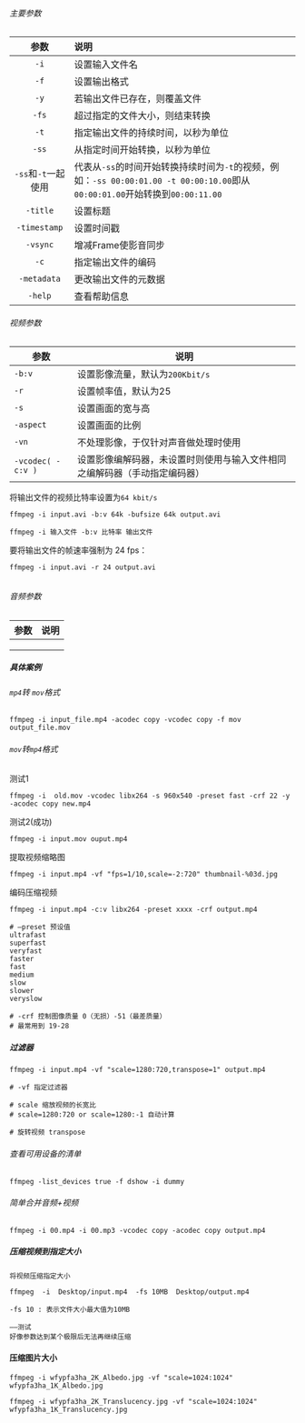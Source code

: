 ###### 主要参数

|        参数         | 说明                                                         |
| :-----------------: | :----------------------------------------------------------- |
|        `-i`         | 设置输入文件名                                               |
|        `-f`         | 设置输出格式                                                 |
|        `-y`         | 若输出文件已存在，则覆盖文件                                 |
|        `-fs`        | 超过指定的文件大小，则结束转换                               |
|        `-t`         | 指定输出文件的持续时间，以秒为单位                           |
|        `-ss`        | 从指定时间开始转换，以秒为单位                               |
| `-ss`和`-t`一起使用 | 代表从`-ss`的时间开始转换持续时间为`-t`的视频，例如：`-ss 00:00:01.00 -t 00:00:10.00`即从`00:00:01.00`开始转换到`00:00:11.00` |
|      `-title`       | 设置标题                                                     |
|    `-timestamp`     | 设置时间戳                                                   |
|      `-vsync`       | 增减Frame使影音同步                                          |
|        `-c`         | 指定输出文件的编码                                           |
|     `-metadata`     | 更改输出文件的元数据                                         |
|       `-help`       | 查看帮助信息                                                 |

###### 视频参数

| 参数              | 说明                                                         |
| ----------------- | ------------------------------------------------------------ |
| `-b:v`            | 设置影像流量，默认为`200Kbit/s`                              |
| `-r`              | 设置帧率值，默认为25                                         |
| `-s`              | 设置画面的宽与高                                             |
| `-aspect`         | 设置画面的比例                                               |
| `-vn`             | 不处理影像，于仅针对声音做处理时使用                         |
| `-vcodec( -c:v )` | 设置影像编解码器，未设置时则使用与输入文件相同之编解码器（手动指定编码器） |

将输出文件的视频比特率设置为`64 kbit/s`

```
ffmpeg -i input.avi -b:v 64k -bufsize 64k output.avi

ffmpeg -i 输入文件 -b:v 比特率 输出文件
```

要将输出文件的帧速率强制为 24 fps：

```
ffmpeg -i input.avi -r 24 output.avi
```

###### 

###### 音频参数

| 参数 | 说明 |
| ---- | ---- |
|      |      |
|      |      |
|      |      |

##### 具体案例

###### `mp4`转 `mov`格式

```
ffmpeg -i input_file.mp4 -acodec copy -vcodec copy -f mov output_file.mov
```

###### `mov`转`mp4`格式

测试1

```
ffmpeg -i  old.mov -vcodec libx264 -s 960x540 -preset fast -crf 22 -y -acodec copy new.mp4
```

测试2(成功)

```
ffmpeg -i input.mov ouput.mp4
```

提取视频缩略图

```
ffmpeg -i input.mp4 -vf "fps=1/10,scale=-2:720" thumbnail-%03d.jpg
```

编码压缩视频

```
ffmpeg -i input.mp4 -c:v libx264 -preset xxxx -crf output.mp4

# —preset 预设值
ultrafast
superfast
veryfast
faster
fast
medium
slow
slower
veryslow

# -crf 控制图像质量 0（无损）-51（最差质量）
# 最常用到 19-28
```

##### 过滤器

```
ffmpeg -i input.mp4 -vf "scale=1280:720,transpose=1" output.mp4

# -vf 指定过滤器

# scale 缩放视频的长宽比
# scale=1280:720 or scale=1280:-1 自动计算

# 旋转视频 transpose

```

###### 查看可用设备的清单

```
ffmpeg -list_devices true -f dshow -i dummy
```

###### 简单合并音频+视频

```
ffmpeg -i 00.mp4 -i 00.mp3 -vcodec copy -acodec copy output.mp4
```

##### 压缩视频到指定大小

```
将视频压缩指定大小

ffmpeg  -i  Desktop/input.mp4  -fs 10MB  Desktop/output.mp4

-fs 10 : 表示文件大小最大值为10MB

——测试
好像参数达到某个极限后无法再继续压缩

```

#### 压缩图片大小

```
ffmpeg -i wfypfa3ha_2K_Albedo.jpg -vf "scale=1024:1024" wfypfa3ha_1K_Albedo.jpg

ffmpeg -i wfypfa3ha_2K_Translucency.jpg -vf "scale=1024:1024" wfypfa3ha_1K_Translucency.jpg
```

